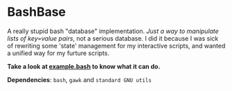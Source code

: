 # BashBase
A really stupid bash "database" implementation. *Just a way to manipulate lists of key=value pairs*, not a serious database. I did it because I was sick of rewriting some 'state' management for my interactive scripts, and wanted a unified way for my furture scripts.

**Take a look at [example.bash](example.bash) to know what it can do.**


**Dependencies**: `bash`, `gawk` and `standard GNU utils`
